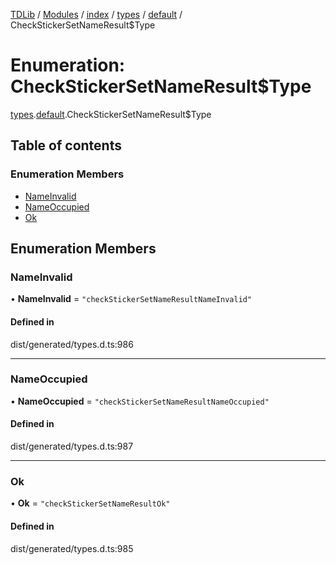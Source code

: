 [TDLib](../README.md) / [Modules](../modules.md) / [index](../modules/index.md) / [types](../modules/index.types.md) / [default](../modules/index.types.default.md) / CheckStickerSetNameResult$Type

# Enumeration: CheckStickerSetNameResult$Type

[types](../modules/index.types.md).[default](../modules/index.types.default.md).CheckStickerSetNameResult$Type

## Table of contents

### Enumeration Members

- [NameInvalid](index.types.default.CheckStickerSetNameResult_Type.md#nameinvalid)
- [NameOccupied](index.types.default.CheckStickerSetNameResult_Type.md#nameoccupied)
- [Ok](index.types.default.CheckStickerSetNameResult_Type.md#ok)

## Enumeration Members

### NameInvalid

• **NameInvalid** = ``"checkStickerSetNameResultNameInvalid"``

#### Defined in

dist/generated/types.d.ts:986

___

### NameOccupied

• **NameOccupied** = ``"checkStickerSetNameResultNameOccupied"``

#### Defined in

dist/generated/types.d.ts:987

___

### Ok

• **Ok** = ``"checkStickerSetNameResultOk"``

#### Defined in

dist/generated/types.d.ts:985
